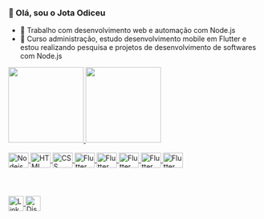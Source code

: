 ### 👋 Olá, sou o Jota Odiceu
- 📌 Trabalho com desenvolvimento web e automação com Node.js
- 🧪 Curso administração, estudo desenvolvimento mobile em Flutter e estou realizando pesquisa e projetos de desenvolvimento de softwares com Node.js

<div>
  <a href="https://github.com/JotaOdiceu">
  <img height="150em" src="https://github-readme-stats.vercel.app/api?username=JotaOdiceu&show_icons=true&theme=github_dark&include_all_commits=true&count_private=true"/>
  <img height="150em" src="https://github-readme-stats.vercel.app/api/top-langs/?username=JotaOdiceu&langs_count=7&theme=github_dark"/>
</div>

<div style="display: inline_block"><br>
  <img align="center" alt="Nodejs" height="30" width="40" src="https://cdn.jsdelivr.net/gh/devicons/devicon/icons/nodejs/nodejs-original.svg">
  <img align="center" alt="HTML" height="30" width="40" src="https://cdn.jsdelivr.net/gh/devicons/devicon/icons/html5/html5-original.svg">
  <img align="center" alt="CSS" height="30" width="40" src="https://cdn.jsdelivr.net/gh/devicons/devicon/icons/css3/css3-original.svg">
  <img align="center" alt="Flutter" height="30" width="40" src="https://cdn.jsdelivr.net/gh/devicons/devicon/icons/flutter/flutter-original.svg">
  <img align="center" alt="Flutter" height="30" width="40" src="https://cdn.jsdelivr.net/gh/devicons/devicon/icons/googlecloud/googlecloud-original.svg">
  <img align="center" alt="Flutter" height="30" width="40" src="https://cdn.jsdelivr.net/gh/devicons/devicon/icons/git/git-original.svg">
  <img align="center" alt="Flutter" height="30" width="40" src="https://cdn.jsdelivr.net/gh/devicons/devicon/icons/redhat/redhat-original.svg">
  <img align="center" alt="Flutter" height="30" width="40" src="https://cdn.jsdelivr.net/gh/devicons/devicon/icons/mongodb/mongodb-original.svg">
</div>

#

<div style="display: inline_block"><br>
  <a href="https://linkedin.com/in/jotaodiceu" target="_blank"><img align="center" alt="LinkedIn" height="30" width="30" src="https://cdn.jsdelivr.net/gh/devicons/devicon/icons/linkedin/linkedin-original.svg">
  <a href="https://discord.gg/pngj3MU" target="_blank"><img align="center" alt="Discord" height="30" width="30" src="https://cdn.icon-icons.com/icons2/2108/PNG/512/discord_icon_130958.png">
</div>
